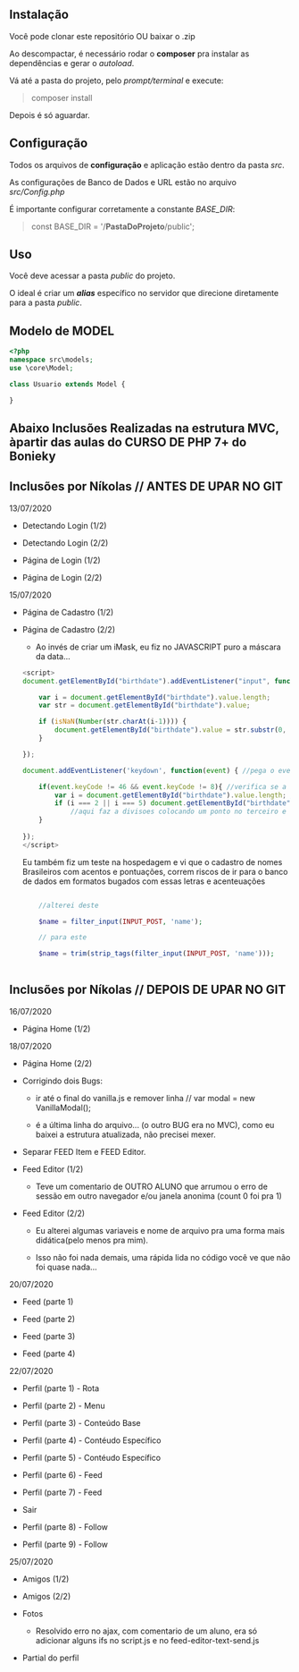 ## Instalação
Você pode clonar este repositório OU baixar o .zip

Ao descompactar, é necessário rodar o **composer** pra instalar as dependências e gerar o *autoload*.

Vá até a pasta do projeto, pelo *prompt/terminal* e execute:
> composer install

Depois é só aguardar.

## Configuração
Todos os arquivos de **configuração** e aplicação estão dentro da pasta *src*.

As configurações de Banco de Dados e URL estão no arquivo *src/Config.php*

É importante configurar corretamente a constante *BASE_DIR*:
> const BASE_DIR = '/**PastaDoProjeto**/public';

## Uso
Você deve acessar a pasta *public* do projeto.

O ideal é criar um ***alias*** específico no servidor que direcione diretamente para a pasta *public*.

## Modelo de MODEL
```php
<?php
namespace src\models;
use \core\Model;

class Usuario extends Model {

}
```
## Abaixo Inclusões Realizadas na estrutura MVC, àpartir das aulas do CURSO DE PHP 7+ do Bonieky

## Inclusões por Níkolas // ANTES DE UPAR NO GIT

13/07/2020
- Detectando Login (1/2)

- Detectando Login (2/2)

- Página de Login (1/2)

- Página de Login (2/2)

15/07/2020
- Página de Cadastro (1/2)

- Página de Cadastro (2/2)
    - Ao invés de criar um iMask, eu fiz no JAVASCRIPT puro a máscara da data...
    ```javascript
    <script>
    document.getElementById("birthdate").addEventListener("input", function() {
    
        var i = document.getElementById("birthdate").value.length;
        var str = document.getElementById("birthdate").value;
    
        if (isNaN(Number(str.charAt(i-1)))) {
            document.getElementById("birthdate").value = str.substr(0, i-1)
        }
    
    });
    
    document.addEventListener('keydown', function(event) { //pega o evento de precionar uma tecla 
    
        if(event.keyCode != 46 && event.keyCode != 8){ //verifica se a tecla precionada nao e um backspace e delete
            var i = document.getElementById("birthdate").value.length; //aqui pega o tamanho do input
            if (i === 2 || i === 5) document.getElementById("birthdate").value = document.getElementById("birthdate").value + "/";
                //aqui faz a divisoes colocando um ponto no terceiro e sexto indice 
        }
        
    });
    </script>
    ```

    Eu também fiz um teste na hospedagem e vi que o cadastro de nomes Brasileiros com acentos e pontuações, correm riscos de ir para o banco de dados em formatos bugados com essas letras e acenteuações

    ```PHP

        //alterei deste
    
        $name = filter_input(INPUT_POST, 'name');

        // para este

        $name = trim(strip_tags(filter_input(INPUT_POST, 'name')));
        

    ```
    
## Inclusões por Níkolas // DEPOIS DE UPAR NO GIT

16/07/2020
- Página Home (1/2)

18/07/2020
- Página Home (2/2)

- Corrigindo dois Bugs: 
    - ir até o final do vanilla.js e remover linha // var modal = new VanillaModal();

    - é a última linha do arquivo... (o outro BUG era no MVC), como eu baixei a estrutura atualizada, não precisei mexer.

- Separar FEED Item e FEED Editor.

- Feed Editor (1/2)
    - Teve um comentario de OUTRO ALUNO que arrumou o erro de sessão em outro navegador e/ou janela anonima (count 0 foi pra 1)

- Feed Editor (2/2)
    - Eu alterei algumas variaveis e nome de arquivo pra uma forma mais didática(pelo menos pra mim).
    
    - Isso não foi nada demais, uma rápida lida no código você ve que não foi quase nada...

20/07/2020
- Feed (parte 1)

- Feed (parte 2)

- Feed (parte 3)

- Feed (parte 4)

22/07/2020
- Perfil (parte 1) - Rota

- Perfil (parte 2) - Menu

- Perfil (parte 3) - Conteúdo Base

- Perfil (parte 4) - Contéudo Específico

- Perfil (parte 5) - Contéudo Específico

- Perfil (parte 6) - Feed

- Perfil (parte 7) - Feed

- Sair

- Perfil (parte 8) - Follow

- Perfil (parte 9) - Follow

25/07/2020
- Amigos (1/2)

- Amigos (2/2)

- Fotos

    - Resolvido erro no ajax, com comentario de um aluno, era só adicionar alguns ifs no script.js e no feed-editor-text-send.js

- Partial do perfil